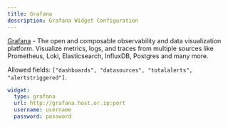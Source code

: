 ```yaml
---
title: Grafana
description: Grafana Widget Configuration
---
```


[Grafana](https://github.com/grafana/grafana) - The open and composable observability and data visualization platform. Visualize metrics, logs, and traces from multiple sources like Prometheus, Loki, Elasticsearch, InfluxDB, Postgres and many more.

Allowed fields: `["dashboards", "datasources", "totalalerts", "alertstriggered"]`.

```yaml
widget:
  type: grafana
  url: http://grafana.host.or.ip:port
  username: username
  password: password
```
